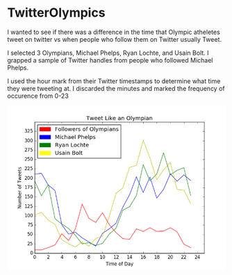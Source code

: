 # TwitterOlympics

I wanted to see if there was a difference in the time that Olympic atheletes tweet on twitter vs when people who follow 
them on Twitter usually Tweet.

I selected 3 Olympians, Michael Phelps, Ryan Lochte, and Usain Bolt. I grapped a sample of Twitter handles from people 
who followed Michael Phelps. 

I used the hour mark from their Twitter timestamps to determine what time they were tweeting at. I discarded the minutes and 
marked the frequency of occurence from 0-23

![Here is plot that I generated in python to show my findings](https://github.com/lwiskowski/TwitterOlympics/blob/master/TwitterOlympics.png "Olympics")
